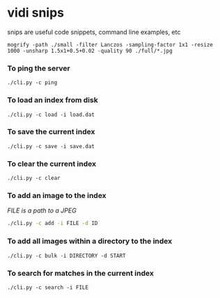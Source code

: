 # vidi snips
snips are useful code snippets, command line examples, etc


```mogrify -path ./small -filter Lanczos -sampling-factor 1x1 -resize 1000 -unsharp 1.5x1+0.5+0.02 -quality 90 ./full/*.jpg```

### To ping the server
```./cli.py -c ping```

### To load an index from disk
```./cli.py -c load -i load.dat```

### To save the current index
```./cli.py -c save -i save.dat```

### To clear the current index
```./cli.py -c clear```

### To add an image to the index
*FILE is a path to a JPEG*

```bash
./cli.py -c add -i FILE -d ID
```

### To add all images within a directory to the index
```./cli.py -c bulk -i DIRECTORY -d START```

### To search for matches in the current index
```./cli.py -c search -i FILE```